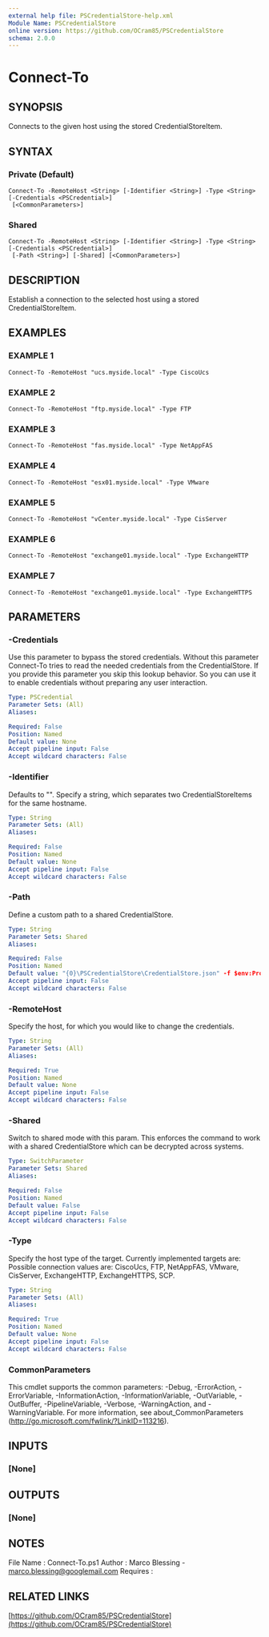 ```yaml
---
external help file: PSCredentialStore-help.xml
Module Name: PSCredentialStore
online version: https://github.com/OCram85/PSCredentialStore
schema: 2.0.0
---
```


# Connect-To

## SYNOPSIS
Connects to the given host using the stored CredentialStoreItem.

## SYNTAX

### Private (Default)
```
Connect-To -RemoteHost <String> [-Identifier <String>] -Type <String> [-Credentials <PSCredential>]
 [<CommonParameters>]
```

### Shared
```
Connect-To -RemoteHost <String> [-Identifier <String>] -Type <String> [-Credentials <PSCredential>]
 [-Path <String>] [-Shared] [<CommonParameters>]
```

## DESCRIPTION
Establish a connection to the selected host using a stored CredentialStoreItem.

## EXAMPLES

### EXAMPLE 1
```
Connect-To -RemoteHost "ucs.myside.local" -Type CiscoUcs
```

### EXAMPLE 2
```
Connect-To -RemoteHost "ftp.myside.local" -Type FTP
```

### EXAMPLE 3
```
Connect-To -RemoteHost "fas.myside.local" -Type NetAppFAS
```

### EXAMPLE 4
```
Connect-To -RemoteHost "esx01.myside.local" -Type VMware
```

### EXAMPLE 5
```
Connect-To -RemoteHost "vCenter.myside.local" -Type CisServer
```

### EXAMPLE 6
```
Connect-To -RemoteHost "exchange01.myside.local" -Type ExchangeHTTP
```

### EXAMPLE 7
```
Connect-To -RemoteHost "exchange01.myside.local" -Type ExchangeHTTPS
```

## PARAMETERS

### -Credentials
Use this parameter to bypass the stored credentials.
Without this parameter Connect-To tries to read the
needed credentials from the CredentialStore.
If you provide this parameter you skip this lookup behavior.
So you can use it to enable credentials without preparing any user interaction.

```yaml
Type: PSCredential
Parameter Sets: (All)
Aliases:

Required: False
Position: Named
Default value: None
Accept pipeline input: False
Accept wildcard characters: False
```

### -Identifier
Defaults to "".
Specify a string, which separates two CredentialStoreItems for the
same hostname.

```yaml
Type: String
Parameter Sets: (All)
Aliases:

Required: False
Position: Named
Default value: None
Accept pipeline input: False
Accept wildcard characters: False
```

### -Path
Define a custom path to a shared CredentialStore.

```yaml
Type: String
Parameter Sets: Shared
Aliases:

Required: False
Position: Named
Default value: "{0}\PSCredentialStore\CredentialStore.json" -f $env:ProgramData
Accept pipeline input: False
Accept wildcard characters: False
```

### -RemoteHost
Specify the host, for which you would like to change the credentials.

```yaml
Type: String
Parameter Sets: (All)
Aliases:

Required: True
Position: Named
Default value: None
Accept pipeline input: False
Accept wildcard characters: False
```

### -Shared
Switch to shared mode with this param.
This enforces the command to work with a shared CredentialStore which
can be decrypted across systems.

```yaml
Type: SwitchParameter
Parameter Sets: Shared
Aliases:

Required: False
Position: Named
Default value: False
Accept pipeline input: False
Accept wildcard characters: False
```

### -Type
Specify the host type of the target.
Currently implemented targets are: Possible connection values are:
CiscoUcs, FTP, NetAppFAS, VMware, CisServer, ExchangeHTTP, ExchangeHTTPS, SCP.

```yaml
Type: String
Parameter Sets: (All)
Aliases:

Required: True
Position: Named
Default value: None
Accept pipeline input: False
Accept wildcard characters: False
```

### CommonParameters
This cmdlet supports the common parameters: -Debug, -ErrorAction, -ErrorVariable, -InformationAction, -InformationVariable, -OutVariable, -OutBuffer, -PipelineVariable, -Verbose, -WarningAction, and -WarningVariable.
For more information, see about_CommonParameters (http://go.microsoft.com/fwlink/?LinkID=113216).

## INPUTS

### [None]

## OUTPUTS

### [None]

## NOTES
File Name   : Connect-To.ps1
Author      : Marco Blessing - marco.blessing@googlemail.com
Requires    :

## RELATED LINKS

[https://github.com/OCram85/PSCredentialStore](https://github.com/OCram85/PSCredentialStore)

